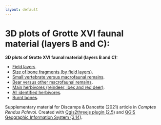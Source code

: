```yaml
---
layout: default
---
```

# 3D plots of Grotte XVI faunal material (layers B and C):
**3D plots of Grotte XVI faunal material (layers B and C):**

* [Field layers](./layers.html).
* [Size of bone fragments (by field layers)](./layers_size.html).
* [Small vertebrate versus macrofaunal remains](./svert.html).
* [Bear versus other macrofaunal remains](./bear.html).
* [Main herbivores (reindeer, ibex and red deer)](./mainherb.html).
* [All identified herbivores](./allherb.html).
* [Burnt bones](./burnt.html).

Supplementary material for Discamps & Dancette (2021) article
in *Comptes Rendus Palevol*. Created with [Qgis2threejs plugin
(2.5)](https://qgis2threejs.readthedocs.io/en/docs/) and [QGIS Geographic Information System (3.14)](http://qgis.osgeo.org/).
